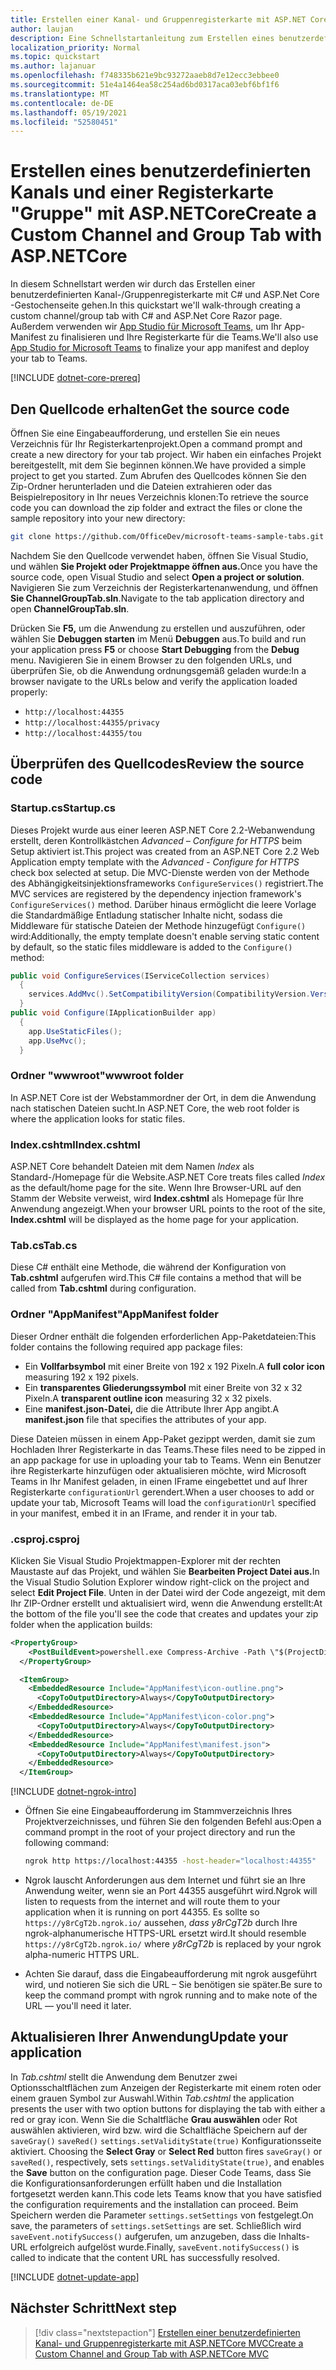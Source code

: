 ```yaml
---
title: Erstellen einer Kanal- und Gruppenregisterkarte mit ASP.NET Core
author: laujan
description: Eine Schnellstartanleitung zum Erstellen eines benutzerdefinierten Kanals und einer Gruppenregisterkarte mit ASP.NET Core.
localization_priority: Normal
ms.topic: quickstart
ms.author: lajanuar
ms.openlocfilehash: f748335b621e9bc93272aaeb8d7e12ecc3ebbee0
ms.sourcegitcommit: 51e4a1464ea58c254ad6bd0317aca03ebf6bf1f6
ms.translationtype: MT
ms.contentlocale: de-DE
ms.lasthandoff: 05/19/2021
ms.locfileid: "52580451"
---
```

# <a name="create-a-custom-channel-and-group-tab-with-aspnetcore"></a><span data-ttu-id="7e438-103">Erstellen eines benutzerdefinierten Kanals und einer Registerkarte "Gruppe" mit ASP.NETCore</span><span class="sxs-lookup"><span data-stu-id="7e438-103">Create a Custom Channel and Group Tab with ASP.NETCore</span></span>

<span data-ttu-id="7e438-104">In diesem Schnellstart werden wir durch das Erstellen einer benutzerdefinierten Kanal-/Gruppenregisterkarte mit C# und ASP.Net Core -Gestochenseite gehen.</span><span class="sxs-lookup"><span data-stu-id="7e438-104">In this quickstart we'll walk-through creating a custom channel/group tab with C# and ASP.Net Core Razor page.</span></span> <span data-ttu-id="7e438-105">Außerdem verwenden wir [App Studio für Microsoft Teams,](~/concepts/build-and-test/app-studio-overview.md) um Ihr App-Manifest zu finalisieren und Ihre Registerkarte für die Teams.</span><span class="sxs-lookup"><span data-stu-id="7e438-105">We'll also use [App Studio for Microsoft Teams](~/concepts/build-and-test/app-studio-overview.md) to finalize your app manifest and deploy your tab to Teams.</span></span>

[!INCLUDE [dotnet-core-prereq](~/includes/tabs/dotnet-core-prereq.md)]

## <a name="get-the-source-code"></a><span data-ttu-id="7e438-106">Den Quellcode erhalten</span><span class="sxs-lookup"><span data-stu-id="7e438-106">Get the source code</span></span>

<span data-ttu-id="7e438-107">Öffnen Sie eine Eingabeaufforderung, und erstellen Sie ein neues Verzeichnis für Ihr Registerkartenprojekt.</span><span class="sxs-lookup"><span data-stu-id="7e438-107">Open a command prompt and create a new directory for your tab project.</span></span> <span data-ttu-id="7e438-108">Wir haben ein einfaches Projekt bereitgestellt, mit dem Sie beginnen können.</span><span class="sxs-lookup"><span data-stu-id="7e438-108">We have provided a simple project to get you started.</span></span> <span data-ttu-id="7e438-109">Zum Abrufen des Quellcodes können Sie den Zip-Ordner herunterladen und die Dateien extrahieren oder das Beispielrepository in Ihr neues Verzeichnis klonen:</span><span class="sxs-lookup"><span data-stu-id="7e438-109">To retrieve the source code you can download the zip folder and extract the files or clone the sample repository into your new directory:</span></span>

```bash
git clone https://github.com/OfficeDev/microsoft-teams-sample-tabs.git
```

<span data-ttu-id="7e438-110">Nachdem Sie den Quellcode verwendet haben, öffnen Sie Visual Studio, und wählen **Sie Projekt oder Projektmappe öffnen aus.**</span><span class="sxs-lookup"><span data-stu-id="7e438-110">Once you have the source code, open Visual Studio and select **Open a project or solution**.</span></span> <span data-ttu-id="7e438-111">Navigieren Sie zum Verzeichnis der Registerkartenanwendung, und öffnen **Sie ChannelGroupTab.sln**.</span><span class="sxs-lookup"><span data-stu-id="7e438-111">Navigate to the tab application directory and open **ChannelGroupTab.sln**.</span></span>

<span data-ttu-id="7e438-112">Drücken Sie **F5,** um die Anwendung zu erstellen und auszuführen, oder wählen Sie **Debuggen starten** im Menü **Debuggen** aus.</span><span class="sxs-lookup"><span data-stu-id="7e438-112">To build and run your application press **F5** or choose **Start Debugging** from the **Debug** menu.</span></span> <span data-ttu-id="7e438-113">Navigieren Sie in einem Browser zu den folgenden URLs, und überprüfen Sie, ob die Anwendung ordnungsgemäß geladen wurde:</span><span class="sxs-lookup"><span data-stu-id="7e438-113">In a browser navigate to the URLs below and verify the application loaded properly:</span></span>

- `http://localhost:44355`
- `http://localhost:44355/privacy`
- `http://localhost:44355/tou`

## <a name="review-the-source-code"></a><span data-ttu-id="7e438-114">Überprüfen des Quellcodes</span><span class="sxs-lookup"><span data-stu-id="7e438-114">Review the source code</span></span>

### <a name="startupcs"></a><span data-ttu-id="7e438-115">Startup.cs</span><span class="sxs-lookup"><span data-stu-id="7e438-115">Startup.cs</span></span>

<span data-ttu-id="7e438-116">Dieses Projekt wurde aus einer leeren ASP.NET Core 2.2-Webanwendung erstellt, deren Kontrollkästchen *Advanced – Configure for HTTPS* beim Setup aktiviert ist.</span><span class="sxs-lookup"><span data-stu-id="7e438-116">This project was created from an ASP.NET Core 2.2 Web Application empty template with the *Advanced - Configure for HTTPS* check box selected at setup.</span></span> <span data-ttu-id="7e438-117">Die MVC-Dienste werden von der Methode des Abhängigkeitsinjektionsframeworks `ConfigureServices()` registriert.</span><span class="sxs-lookup"><span data-stu-id="7e438-117">The MVC services are registered by the dependency injection framework's `ConfigureServices()` method.</span></span> <span data-ttu-id="7e438-118">Darüber hinaus ermöglicht die leere Vorlage die Standardmäßige Entladung statischer Inhalte nicht, sodass die Middleware für statische Dateien der Methode hinzugefügt `Configure()` wird:</span><span class="sxs-lookup"><span data-stu-id="7e438-118">Additionally, the empty template doesn't enable serving static content by default, so the static files middleware is added to the `Configure()` method:</span></span>

```csharp
public void ConfigureServices(IServiceCollection services)
  {
    services.AddMvc().SetCompatibilityVersion(CompatibilityVersion.Version_2_2);
  }
public void Configure(IApplicationBuilder app)
  {
    app.UseStaticFiles();
    app.UseMvc();
  }
```

### <a name="wwwroot-folder"></a><span data-ttu-id="7e438-119">Ordner "wwwroot"</span><span class="sxs-lookup"><span data-stu-id="7e438-119">wwwroot folder</span></span>

<span data-ttu-id="7e438-120">In ASP.NET Core ist der Webstammordner der Ort, in dem die Anwendung nach statischen Dateien sucht.</span><span class="sxs-lookup"><span data-stu-id="7e438-120">In ASP.NET Core, the web root folder is where the application looks for static files.</span></span>

### <a name="indexcshtml"></a><span data-ttu-id="7e438-121">Index.cshtml</span><span class="sxs-lookup"><span data-stu-id="7e438-121">Index.cshtml</span></span>

<span data-ttu-id="7e438-122">ASP.NET Core behandelt Dateien mit dem Namen *Index* als Standard-/Homepage für die Website.</span><span class="sxs-lookup"><span data-stu-id="7e438-122">ASP.NET Core treats files called *Index* as the default/home page for the site.</span></span> <span data-ttu-id="7e438-123">Wenn Ihre Browser-URL auf den Stamm der Website verweist, wird **Index.cshtml** als Homepage für Ihre Anwendung angezeigt.</span><span class="sxs-lookup"><span data-stu-id="7e438-123">When your browser URL points to the root of the site, **Index.cshtml** will be displayed as the home page for your application.</span></span>

### <a name="tabcs"></a><span data-ttu-id="7e438-124">Tab.cs</span><span class="sxs-lookup"><span data-stu-id="7e438-124">Tab.cs</span></span>

<span data-ttu-id="7e438-125">Diese C# enthält eine Methode, die während der Konfiguration von **Tab.cshtml** aufgerufen wird.</span><span class="sxs-lookup"><span data-stu-id="7e438-125">This C# file contains a method that will be called from **Tab.cshtml** during configuration.</span></span>

### <a name="appmanifest-folder"></a><span data-ttu-id="7e438-126">Ordner "AppManifest"</span><span class="sxs-lookup"><span data-stu-id="7e438-126">AppManifest folder</span></span>

<span data-ttu-id="7e438-127">Dieser Ordner enthält die folgenden erforderlichen App-Paketdateien:</span><span class="sxs-lookup"><span data-stu-id="7e438-127">This folder contains the following required app package files:</span></span>

- <span data-ttu-id="7e438-128">Ein **Vollfarbsymbol** mit einer Breite von 192 x 192 Pixeln.</span><span class="sxs-lookup"><span data-stu-id="7e438-128">A **full color icon** measuring 192 x 192 pixels.</span></span>
- <span data-ttu-id="7e438-129">Ein **transparentes Gliederungssymbol** mit einer Breite von 32 x 32 Pixeln.</span><span class="sxs-lookup"><span data-stu-id="7e438-129">A **transparent outline icon** measuring 32 x 32 pixels.</span></span>
- <span data-ttu-id="7e438-130">Eine **manifest.json-Datei,** die die Attribute Ihrer App angibt.</span><span class="sxs-lookup"><span data-stu-id="7e438-130">A **manifest.json** file that specifies the attributes of your app.</span></span>

<span data-ttu-id="7e438-131">Diese Dateien müssen in einem App-Paket gezippt werden, damit sie zum Hochladen Ihrer Registerkarte in das Teams.</span><span class="sxs-lookup"><span data-stu-id="7e438-131">These files need to be zipped in an app package for use in uploading your tab to Teams.</span></span> <span data-ttu-id="7e438-132">Wenn ein Benutzer ihre Registerkarte hinzufügen oder aktualisieren möchte, wird Microsoft Teams in Ihr Manifest geladen, in einen IFrame eingebettet und auf Ihrer Registerkarte `configurationUrl` gerendert.</span><span class="sxs-lookup"><span data-stu-id="7e438-132">When a user chooses to add or update your tab, Microsoft Teams will load the `configurationUrl` specified in your manifest, embed it in an IFrame, and render it in your tab.</span></span>

### <a name="csproj"></a><span data-ttu-id="7e438-133">.csproj</span><span class="sxs-lookup"><span data-stu-id="7e438-133">.csproj</span></span>

<span data-ttu-id="7e438-134">Klicken Sie Visual Studio Projektmappen-Explorer mit der rechten Maustaste auf das Projekt, und wählen Sie **Bearbeiten Project Datei aus.**</span><span class="sxs-lookup"><span data-stu-id="7e438-134">In the Visual Studio Solution Explorer window right-click on the project and select **Edit Project File**.</span></span> <span data-ttu-id="7e438-135">Unten in der Datei wird der Code angezeigt, mit dem Ihr ZIP-Ordner erstellt und aktualisiert wird, wenn die Anwendung erstellt:</span><span class="sxs-lookup"><span data-stu-id="7e438-135">At the bottom of the file you'll see the code that creates and updates your zip folder when the application builds:</span></span>

```xml
<PropertyGroup>
    <PostBuildEvent>powershell.exe Compress-Archive -Path \"$(ProjectDir)AppManifest\*\" -DestinationPath \"$(TargetDir)tab.zip\" -Force</PostBuildEvent>
  </PropertyGroup>

  <ItemGroup>
    <EmbeddedResource Include="AppManifest\icon-outline.png">
      <CopyToOutputDirectory>Always</CopyToOutputDirectory>
    </EmbeddedResource>
    <EmbeddedResource Include="AppManifest\icon-color.png">
      <CopyToOutputDirectory>Always</CopyToOutputDirectory>
    </EmbeddedResource>
    <EmbeddedResource Include="AppManifest\manifest.json">
      <CopyToOutputDirectory>Always</CopyToOutputDirectory>
    </EmbeddedResource>
  </ItemGroup>
```

[!INCLUDE [dotnet-ngrok-intro](~/includes/tabs/dotnet-ngrok-intro.md)]

- <span data-ttu-id="7e438-136">Öffnen Sie eine Eingabeaufforderung im Stammverzeichnis Ihres Projektverzeichnisses, und führen Sie den folgenden Befehl aus:</span><span class="sxs-lookup"><span data-stu-id="7e438-136">Open a command prompt in the root of your project directory and run the following command:</span></span>

    ```bash
    ngrok http https://localhost:44355 -host-header="localhost:44355"
    ```

- <span data-ttu-id="7e438-137">Ngrok lauscht Anforderungen aus dem Internet und führt sie an Ihre Anwendung weiter, wenn sie an Port 44355 ausgeführt wird.</span><span class="sxs-lookup"><span data-stu-id="7e438-137">Ngrok will listen to requests from the internet and will route them to your application when it is running on port 44355.</span></span> <span data-ttu-id="7e438-138">Es sollte so `https://y8rCgT2b.ngrok.io/` aussehen, *dass y8rCgT2b* durch Ihre ngrok-alphanumerische HTTPS-URL ersetzt wird.</span><span class="sxs-lookup"><span data-stu-id="7e438-138">It should resemble `https://y8rCgT2b.ngrok.io/` where *y8rCgT2b* is replaced by your ngrok alpha-numeric HTTPS URL.</span></span>

- <span data-ttu-id="7e438-139">Achten Sie darauf, dass die Eingabeaufforderung mit ngrok ausgeführt wird, und notieren Sie sich die URL – Sie benötigen sie später.</span><span class="sxs-lookup"><span data-stu-id="7e438-139">Be sure to keep the command prompt with ngrok running and to make note of the URL — you'll need it later.</span></span>

## <a name="update-your-application"></a><span data-ttu-id="7e438-140">Aktualisieren Ihrer Anwendung</span><span class="sxs-lookup"><span data-stu-id="7e438-140">Update your application</span></span>

<span data-ttu-id="7e438-141">In *Tab.cshtml* stellt die Anwendung dem Benutzer zwei Optionsschaltflächen zum Anzeigen der Registerkarte mit einem roten oder einem grauen Symbol zur Auswahl.</span><span class="sxs-lookup"><span data-stu-id="7e438-141">Within *Tab.cshtml* the application presents the user with two option buttons for displaying the tab with either a red or gray icon.</span></span> <span data-ttu-id="7e438-142">Wenn Sie die  Schaltfläche **Grau auswählen** oder Rot auswählen aktivieren, wird bzw. wird die Schaltfläche Speichern auf der `saveGray()` `saveRed()` `settings.setValidityState(true)` Konfigurationsseite aktiviert. </span><span class="sxs-lookup"><span data-stu-id="7e438-142">Choosing the **Select Gray** or **Select Red** button fires `saveGray()` or `saveRed()`, respectively, sets `settings.setValidityState(true)`, and enables the **Save** button on the configuration page.</span></span> <span data-ttu-id="7e438-143">Dieser Code Teams, dass Sie die Konfigurationsanforderungen erfüllt haben und die Installation fortgesetzt werden kann.</span><span class="sxs-lookup"><span data-stu-id="7e438-143">This code lets Teams know that you have satisfied the configuration requirements and the installation can proceed.</span></span> <span data-ttu-id="7e438-144">Beim Speichern werden die Parameter `settings.setSettings` von festgelegt.</span><span class="sxs-lookup"><span data-stu-id="7e438-144">On save, the parameters of `settings.setSettings` are set.</span></span> <span data-ttu-id="7e438-145">Schließlich wird `saveEvent.notifySuccess()` aufgerufen, um anzugeben, dass die Inhalts-URL erfolgreich aufgelöst wurde.</span><span class="sxs-lookup"><span data-stu-id="7e438-145">Finally, `saveEvent.notifySuccess()` is called to indicate that the content URL has successfully resolved.</span></span>

[!INCLUDE [dotnet-update-app](~/includes/tabs/dotnet-update-chan-grp-app.md)]

## <a name="next-step"></a><span data-ttu-id="7e438-146">Nächster Schritt</span><span class="sxs-lookup"><span data-stu-id="7e438-146">Next step</span></span>

> [!div class="nextstepaction"]
> [<span data-ttu-id="7e438-147">Erstellen einer benutzerdefinierten Kanal- und Gruppenregisterkarte mit ASP.NETCore MVC</span><span class="sxs-lookup"><span data-stu-id="7e438-147">Create a Custom Channel and Group Tab with ASP.NETCore MVC</span></span>](~/tabs/quickstarts/create-channel-group-tab-dotnet-core-mvc.md)